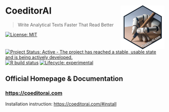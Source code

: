 
<!-- README.md is generated from README.Rmd. Please edit that file -->

# CoeditorAI <a href="https://coeditorai.com"><img src="man/figures/logo.png" align="right" height="139" alt="CoeditorAI website" /></a>

> Write Analytical Texts Faster That Read Better

<!-- badges: start -->

[![License:
MIT](https://img.shields.io/badge/license-MIT-blue.svg)](https://cran.r-project.org/web/licenses/MIT)
[![Project Status: Active - The project has reached a stable, usable
state and is being actively
developed.](https://www.repostatus.org/badges/latest/active.svg)](https://www.repostatus.org/#active)
[![R build
status](https://github.com/CoeditorAI/CoeditorAI-RStudio/workflows/R-CMD-check/badge.svg)](https://github.com/CoeditorAI/CoeditorAI-RStudio/actions)
[![Lifecycle:
experimental](https://img.shields.io/badge/lifecycle-experimental-orange.svg)](https://lifecycle.r-lib.org/articles/stages.html#experimental)
<!-- badges: end -->

## Official Homepage & Documentation

### <https://coeditorai.com>

Installation instruction: <https://coeditorai.com/#install>
